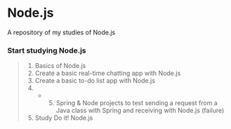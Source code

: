 # Node.js
A repository of my studies of Node.js <br>

### Start studying Node.js
> 01. Basics of Node.js <br>
> 02. Create a basic real-time chatting app with Node.js <br>
> 03. Create a basic to-do list app with Node.js <br>
> 04. - 5. Spring & Node projects to test sending a request from a Java class with Spring and receiving with Node.js (failure)
> 06. Study Do it! Node.js <br>

